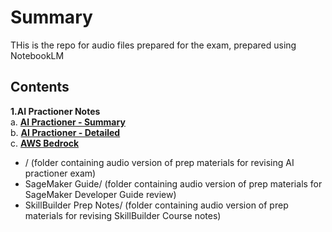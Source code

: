 # Summary
THis is the repo for audio files prepared for the exam, prepared using NotebookLM

## Contents
**1.AI Practioner Notes** <br>
  a. [**AI Practioner - Summary**](https://spotifyanchor-web.app.link/e/J0dIwy9leOb) <br>
  b. [**AI Practioner - Detailed**](https://spotifyanchor-web.app.link/e/5WTViEzmeOb) <br>
  c. [**AWS Bedrock**](https://spotifyanchor-web.app.link/e/9eVELYJmeOb) <br>
- / (folder containing audio version of prep materials for revising AI practioner exam)
- SageMaker Guide/ (folder containing  audio version of prep materials for SageMaker Developer Guide review)
- SkillBuilder Prep Notes/ (folder containing  audio version of prep materials for revising SkillBuilder Course notes)

